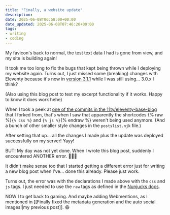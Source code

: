 ```yaml
---
title: "Finally, a website update"
description: 
date: 2025-06-08T06:58:00+00:00
date_updated: 2025-06-08T07:46:20+00:00
tags: 
- writing
- coding
---
```


My favicon's back to normal, the test text data I had is gone from view, and my site is building again!

<!-- more -->

It took me too long to fix the bugs that kept being thrown while I deploying my website again. Turns out, I just missed some (breaking) changes with Eleventy because it's now in [version 3.1.1](https://github.com/11ty/eleventy/releases/tag/v3.1.1) while I was still using... 3.0.x I think?

(Also using this blog post to test my excerpt functionality if it works. Happy to know it does work hehe)

When I took a peek at [one of the commits in the 11ty/eleventy-base-blog](https://github.com/chiawase/chi-11ty/commit/3b870d5914b39d906df17ca43930cd57685d0b5b) that I forked from, that's when I saw that apparently the shortcodes {% raw %}`{% css %}` and `{% js %}`{% endraw %} weren't being used anymore. (And a bunch of other smaller style changes in the `postslist.njk` file.)

After setting that up... all the changes I made plus the update was deployed successfully on my server! Yayy!

BUT! My day was not yet done. When I wrote this blog post, suddenly I encountered ANOTHER error. 🤦🏻‍♀️

It didn't make sense too that I started getting a different error just for writing a new blog post when I've... done this already. Please just work.

Turns out, the error was with the declarations I made above with the `css` and `js` tags. I just needed to use the `raw` tags as defined in the [Nunjucks docs](https://mozilla.github.io/nunjucks/templating.html#raw).

NOW I to get back to gaming. And maybe adding Webmentions, as I mentioned in [[Finally fixed the metadata generation and the auto social images!|my previous post]]. 😆

